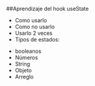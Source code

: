 ##Aprendizaje del hook useState

* Como usarlo
* Como no usarlo
* Usarlo 2 veces
* Tipos de estados:
- booleanos
- Números
- String
- Objeto
- Arreglo